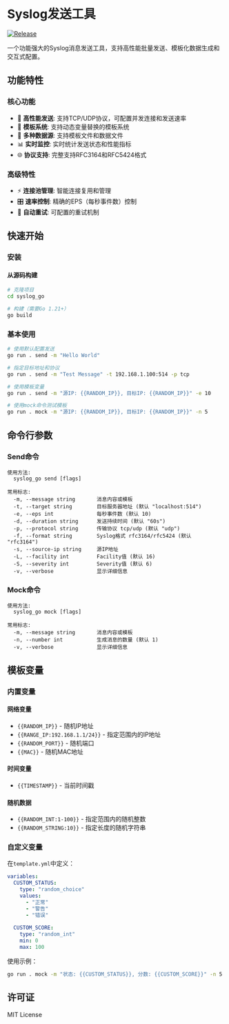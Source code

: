 # Syslog发送工具

[![Release](https://github.com/grover572/syslog_go/actions/workflows/release.yml/badge.svg)](https://github.com/grover572/syslog_go/actions/workflows/release.yml)

一个功能强大的Syslog消息发送工具，支持高性能批量发送、模板化数据生成和交互式配置。

## 功能特性

### 核心功能
- 🚀 **高性能发送**: 支持TCP/UDP协议，可配置并发连接和发送速率
- 📝 **模板系统**: 支持动态变量替换的模板系统
- 🎯 **多种数据源**: 支持模板文件和数据文件
- 📊 **实时监控**: 实时统计发送状态和性能指标
- 🌐 **协议支持**: 完整支持RFC3164和RFC5424格式

### 高级特性
- ⚡ **连接池管理**: 智能连接复用和管理
- 🎛️ **速率控制**: 精确的EPS（每秒事件数）控制
- 🔄 **自动重试**: 可配置的重试机制

## 快速开始

### 安装

#### 从源码构建

```bash
# 克隆项目
cd syslog_go

# 构建（需要Go 1.21+）
go build
```

### 基本使用

```bash
# 使用默认配置发送
go run . send -m "Hello World"

# 指定目标地址和协议
go run . send -m "Test Message" -t 192.168.1.100:514 -p tcp

# 使用模板变量
go run . send -m "源IP: {{RANDOM_IP}}, 目标IP: {{RANDOM_IP}}" -e 10

# 使用mock命令测试模板
go run . mock -m "源IP: {{RANDOM_IP}}, 目标IP: {{RANDOM_IP}}" -n 5
```

## 命令行参数

### Send命令
```
使用方法:
  syslog_go send [flags]

常用标志:
  -m, --message string       消息内容或模板
  -t, --target string        目标服务器地址 (默认 "localhost:514")
  -e, --eps int              每秒事件数 (默认 10)
  -d, --duration string      发送持续时间 (默认 "60s")
  -p, --protocol string      传输协议 tcp/udp (默认 "udp")
  -f, --format string        Syslog格式 rfc3164/rfc5424 (默认 "rfc3164")
  -s, --source-ip string     源IP地址
  -L, --facility int         Facility值 (默认 16)
  -S, --severity int         Severity值 (默认 6)
  -v, --verbose              显示详细信息
```

### Mock命令
```
使用方法:
  syslog_go mock [flags]

常用标志:
  -m, --message string       消息内容或模板
  -n, --number int           生成消息的数量 (默认 1)
  -v, --verbose              显示详细信息
```

## 模板变量

### 内置变量

#### 网络变量
- `{{RANDOM_IP}}` - 随机IP地址
- `{{RANGE_IP:192.168.1.1/24}}` - 指定范围内的IP地址
- `{{RANDOM_PORT}}` - 随机端口
- `{{MAC}}` - 随机MAC地址

#### 时间变量
- `{{TIMESTAMP}}` - 当前时间戳

#### 随机数据
- `{{RANDOM_INT:1-100}}` - 指定范围内的随机整数
- `{{RANDOM_STRING:10}}` - 指定长度的随机字符串

### 自定义变量

在`template.yml`中定义：

```yaml
variables:
  CUSTOM_STATUS:
    type: "random_choice"
    values:
      - "正常"
      - "警告"
      - "错误"
  
  CUSTOM_SCORE:
    type: "random_int"
    min: 0
    max: 100
```

使用示例：
```bash
go run . mock -m "状态: {{CUSTOM_STATUS}}, 分数: {{CUSTOM_SCORE}}" -n 5
```

## 许可证

MIT License
